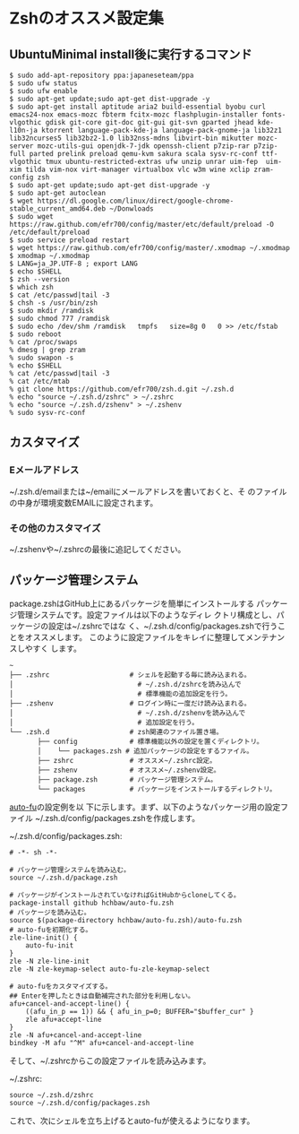 <!-- -*- gfm -*- -->

# Zshのオススメ設定集 #

## UbuntuMinimal install後に実行するコマンド ##
	$ sudo add-apt-repository ppa:japaneseteam/ppa
	$ sudo ufw status
	$ sudo ufw enable
	$ sudo apt-get update;sudo apt-get dist-upgrade -y
	$ sudo apt-get install aptitude aria2 build-essential byobu curl emacs24-nox emacs-mozc fbterm fcitx-mozc flashplugin-installer fonts-vlgothic gdisk git-core git-doc git-gui git-svn gparted jhead kde-l10n-ja ktorrent language-pack-kde-ja language-pack-gnome-ja lib32z1 lib32ncurses5 lib32bz2-1.0 lib32nss-mdns libvirt-bin mikutter mozc-server mozc-utils-gui openjdk-7-jdk openssh-client p7zip-rar p7zip-full parted prelink preload qemu-kvm sakura scala sysv-rc-conf ttf-vlgothic tmux ubuntu-restricted-extras ufw unzip unrar uim-fep  uim-xim tilda vim-nox virt-manager virtualbox vlc w3m wine xclip zram-config zsh
	$ sudo apt-get update;sudo apt-get dist-upgrade -y
	$ sudo apt-get autoclean
	$ wget https://dl.google.com/linux/direct/google-chrome-stable_current_amd64.deb ~/Donwloads
	$ sudo wget https://raw.github.com/efr700/config/master/etc/default/preload -O /etc/default/preload
	$ sudo service preload restart
	$ wget https://raw.github.com/efr700/config/master/.xmodmap ~/.xmodmap
	$ xmodmap ~/.xmodmap
	$ LANG=ja_JP.UTF-8 ; export LANG
	$ echo $SHELL
	$ zsh --version
	$ which zsh
	$ cat /etc/passwd|tail -3
	$ chsh -s /usr/bin/zsh
	$ sudo mkdir /ramdisk
	$ sudo chmod 777 /ramdisk
	$ sudo echo /dev/shm /ramdisk   tmpfs   size=8g 0   0 >> /etc/fstab
	$ sudo reboot
	% cat /proc/swaps
	% dmesg | grep zram
	% sudo swapon -s
	% echo $SHELL
	% cat /etc/passwd|tail -3
	% cat /etc/mtab
	% git clone https://github.com/efr700/zsh.d.git ~/.zsh.d
	% echo "source ~/.zsh.d/zshrc" > ~/.zshrc
	% echo "source ~/.zsh.d/zshenv" > ~/.zshenv
	% sudo sysv-rc-conf

## カスタマイズ ##

### Eメールアドレス ###

~/.zsh.d/emailまたは~/emailにメールアドレスを書いておくと、そ
のファイルの中身が環境変数EMAILに設定されます。

### その他のカスタマイズ ###

~/.zshenvや~/.zshrcの最後に追記してください。

## パッケージ管理システム ##

package.zshはGitHub上にあるパッケージを簡単にインストールする
パッケージ管理システムです。設定ファイルは以下のようなディレ
クトリ構成とし、パッケージの設定は~/.zshrcではな
く、~/.zsh.d/config/packages.zshで行うことをオススメします。
このように設定ファイルをキレイに整理してメンテナンスしやすく
します。

	~
	├── .zshrc                    # シェルを起動する毎に読み込まれる。
	│                               # ~/.zsh.d/zshrcを読み込んで
	│                               # 標準機能の追加設定を行う。
	├── .zshenv                   # ログイン時に一度だけ読み込まれる。
	│                               # ~/.zsh.d/zshenvを読み込んで
	│                               # 追加設定を行う。
	└── .zsh.d                    # zsh関連のファイル置き場。
	       ├── config             # 標準機能以外の設定を置くディレクトリ。
	       │    └── packages.zsh # 追加パッケージの設定をするファイル。
	       ├── zshrc              # オススメ~/.zshrc設定。
	       ├── zshenv             # オススメ~/.zshenv設定。
	       ├── package.zsh        # パッケージ管理システム。
	       └── packages           # パッケージをインストールするディレクトリ。

[auto-fu](https://github.com/hchbaw/auto-fu.zsh/)の設定例を以
下に示します。まず、以下のようなパッケージ用の設定ファイル
~/.zsh.d/config/packages.zshを作成します。

~/.zsh.d/config/packages.zsh:

	# -*- sh -*-
	
	# パッケージ管理システムを読み込む。
	source ~/.zsh.d/package.zsh
	
	# パッケージがインストールされていなければGitHubからcloneしてくる。
	package-install github hchbaw/auto-fu.zsh
	# パッケージを読み込む。
	source $(package-directory hchbaw/auto-fu.zsh)/auto-fu.zsh
	# auto-fuを初期化する。
	zle-line-init() {
	    auto-fu-init
	}
	zle -N zle-line-init
	zle -N zle-keymap-select auto-fu-zle-keymap-select
	
	# auto-fuをカスタマイズする。
	## Enterを押したときは自動補完された部分を利用しない。
	afu+cancel-and-accept-line() {
	    ((afu_in_p == 1)) && { afu_in_p=0; BUFFER="$buffer_cur" }
	    zle afu+accept-line
	}
	zle -N afu+cancel-and-accept-line
	bindkey -M afu "^M" afu+cancel-and-accept-line

そして、~/.zshrcからこの設定ファイルを読み込みます。

~/.zshrc:

	source ~/.zsh.d/zshrc
	source ~/.zsh.d/config/packages.zsh

これで、次にシェルを立ち上げるとauto-fuが使えるようになります。
